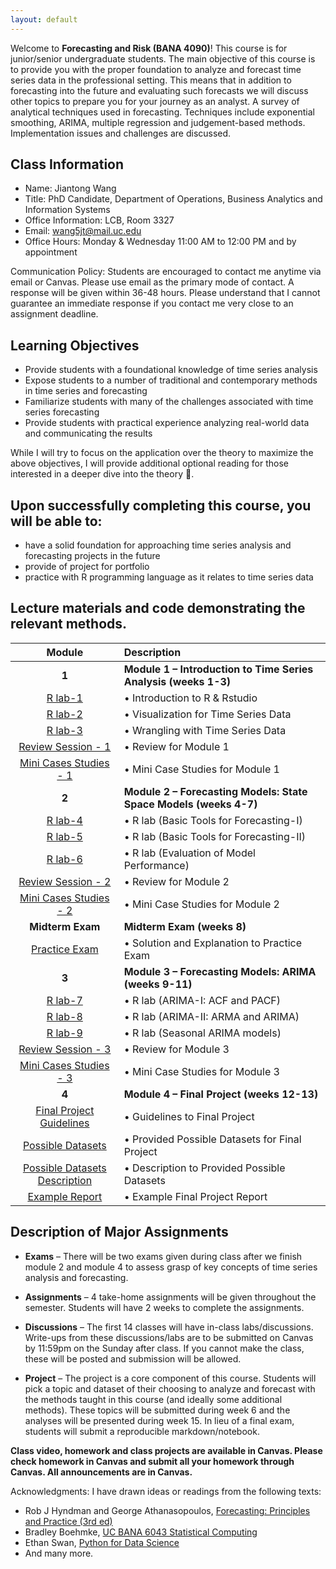 ```yaml
---
layout: default
---
```


Welcome to **Forecasting and Risk (BANA 4090)**! This course is for junior/senior undergraduate students. The main objective of this course is to provide you with the proper foundation to analyze and forecast time series data in the professional setting. This means that in addition to forecasting into the future and evaluating such forecasts we will discuss other topics to prepare you for your journey as an analyst.  A survey of analytical techniques used in forecasting. Techniques include exponential smoothing, ARIMA, multiple regression and judgement-based methods.  Implementation issues and challenges are discussed.


## Class Information
* Name: Jiantong Wang
* Title: PhD Candidate, Department of Operations, Business Analytics and Information Systems 
* Office Information: LCB, Room 3327 
* Email: wang5jt@mail.uc.edu
* Office Hours: Monday & Wednesday 11:00 AM to 12:00 PM and by appointment
 
Communication Policy: Students are encouraged to contact me anytime via email or Canvas. Please use email as the primary mode of contact.  A response will be given within 36-48 hours.  Please understand that I cannot guarantee an immediate response if you contact me very close to an assignment deadline. 

## Learning Objectives

* Provide students with a foundational knowledge of time series analysis
* Expose students to a number of traditional and contemporary methods in time series and forecasting
* Familiarize students with many of the challenges associated with time series forecasting
* Provide students with practical experience analyzing real-world data and communicating the results


While I will try to focus on the application over the theory to maximize the above objectives, I will provide additional optional reading for those interested in a deeper dive into the theory 🚀. 



## Upon successfully completing this course, you will be able to: 
* have a solid foundation for approaching time series analysis and forecasting projects in the future 
* provide of project for portfolio 
*	practice with R programming language as it relates to time series data 




## Lecture materials and code demonstrating the relevant methods.

|                                               Module                                               | Description                                                       |
|:--------------------------------------------------------------------------------------------------:|:------------------------------------------------------------------|
|                                               **1**                                                | **Module 1 – Introduction to Time Series Analysis (weeks 1-3)**   |
|                                     [R lab-1](Week-1-Lab.html)                                     | •	Introduction to R & Rstudio                                      |
|                                     [R lab-2](Week-2-Lab.html)                                     | •	Visualization for Time Series Data                               |
|                                     [R lab-3](Week-3-Lab.html)                                     | •	Wrangling with Time Series Data                                  |
|                             [Review Session - 1](Module_1_cases.html)                              | •	Review for Module 1                                              |
|                           [Mini Cases Studies - 1](Module_1_cases.html)                            | •	Mini Case Studies for Module 1                                   |
|                                               **2**                                                | **Module 2 – Forecasting Models: State Space Models (weeks 4-7)** |
|                                     [R lab-4](Week-4-Lab.html)                                     | •	R lab    (Basic Tools for Forecasting-I)                         |
|                                     [R lab-5](Week-5-Lab.html)                                     | •	R lab    (Basic Tools for Forecasting-II)                        |
|                                     [R lab-6](Week-6-Lab.html)                                     | •	R lab	(Evaluation of Model Performance)                           |
|                          [Review Session  - 2](BANA4090_Week7_Lab7.html)                           | •	Review for Module 2                                              |
|                         [Mini Cases Studies - 2](BANA4090_Week7_Lab7.html)                         | •	Mini Case Studies for Module 2                                   |
|                                          **Midterm Exam**                                          | **Midterm Exam (weeks 8)**                                        |
|                          [Practice Exam](Solutions_to_Practice_Exam.pdf)                           | •	Solution and Explanation to Practice Exam                        |
|                                               **3**                                                | **Module 3 – Forecasting Models: ARIMA (weeks 9-11)**             |
|                                      [R lab-7](ACF_PACF.html)                                      | •	R lab (ARIMA-I: ACF and PACF)                                    |
|                                       [R lab-8](Lab10.html)                                        | •	R lab (ARIMA-II: ARMA and ARIMA)                                 |
|                                       [R lab-9](Lab11.html)                                        | •	R lab (Seasonal ARIMA models)                                    |
|                          [Review Session  - 3](BANA4090_Week7_Lab7.html)                           | •	Review for Module 3                                              |
|                         [Mini Cases Studies - 3](BANA4090_Week7_Lab7.html)                         | •	Mini Case Studies for Module 3                                   |
|                                               **4**                                                | **Module 4 – Final Project   (weeks 12-13)**                      |
|                      [Final Project Guidelines](Final_Project_Guidelines.pdf)                      | •	Guidelines to Final Project                                      |
| [Possible Datasets](https://https://github.com/jiantongwanguc/BANA4090/tree/main/Possible_dataset) | •   Provided Possible Datasets for Final Project                  |
|            [Possible Datasets Description](/Possible_dataset/data_set_description.pdf)             | •   Description to Provided Possible Datasets                     |
|                               [Example Report](UK_Sales_Example.pdf)                               | •	Example Final Project Report                                     |
  
## Description of Major Assignments
 
 - **Exams**  – There will be two exams given during class  after we finish module 2 and module 4 to assess grasp of key concepts of time series analysis and forecasting.
 
 - **Assignments**  – 4 take-home assignments will be given throughout the semester. Students will have 2 weeks to complete the assignments. 
 
 - **Discussions**  – The first 14 classes will have in-class labs/discussions. Write-ups from these discussions/labs are to be submitted on Canvas by 11:59pm on the   Sunday after class. If you cannot make the class, these will be posted and submission will be allowed.
 
 - **Project**  – The project is a core component of this course. Students will pick a topic and dataset of their choosing to analyze and forecast with the methods taught in this course (and ideally some additional methods). These topics will be submitted during week 6 and the analyses will be presented during week 15. In lieu of a final exam, students will submit a reproducible markdown/notebook.

**Class video, homework and class projects are available in Canvas. Please check homework in Canvas and submit all your homework through Canvas. All announcements are in Canvas.**

<!---Contributors:  
- Jiantong Wang, PhD Candidate in Business Analytics, wang5jt@mail.uc.edu--->
 

Acknowledgments: I have drawn ideas or readings from the following texts:
 - Rob J Hyndman and George Athanasopoulos, [Forecasting: Principles and Practice (3rd ed)](https://otexts.com/fpp3/)
 - Bradley Boehmke, [UC BANA 6043 Statistical Computing](https://github.com/bradleyboehmke/uc-bana-6043)
 - Ethan Swan, [Python for Data Science](https://github.com/uc-python)
 - And many more.
<!--- Dan Shah, Applied Forecasting--->
<!---Alexander K. Antony,  Forecasting methods--->
